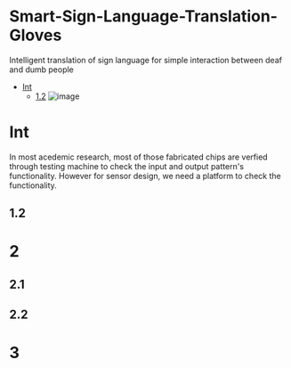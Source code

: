 # Smart-Sign-Language-Translation-Gloves
Intelligent translation of sign language for simple interaction between deaf and dumb people
- [Int](#Int)
    - [1.2](#1.2)
![image](http://https://github.com/mk997630105/Smart-Sign-Language-Translation-Gloves/edit/master/)
# Int
In most acedemic research, most of those fabricated chips are verfied through testing machine to check the input and output pattern's functionality. However for sensor design, we need a platform to check the functionality.
## 1.2
# 2
## 2.1
## 2.2
# 3

